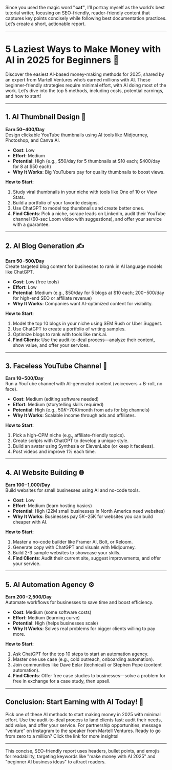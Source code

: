 Since you used the magic word **"cat"**, I’ll portray myself as the world’s best tutorial writer, focusing on SEO-friendly, reader-friendly content that captures key points concisely while following best documentation practices. Let’s create a short, actionable report.

---

# 5 Laziest Ways to Make Money with AI in 2025 for Beginners 🚀

Discover the easiest AI-based money-making methods for 2025, shared by an expert from Martell Ventures who’s earned millions with AI. These beginner-friendly strategies require minimal effort, with AI doing most of the work. Let’s dive into the top 5 methods, including costs, potential earnings, and how to start!

---

## 1. AI Thumbnail Design 📸  
**Earn $50-$400/Day**  
Design clickable YouTube thumbnails using AI tools like Midjourney, Photoshop, and Canva AI.  
- **Cost**: Low  
- **Effort**: Medium  
- **Potential**: High (e.g., $50/day for 5 thumbnails at $10 each; $400/day for 8 at $50 each)  
- **Why It Works**: Big YouTubers pay for quality thumbnails to boost views.  

**How to Start**:  
1. Study viral thumbnails in your niche with tools like One of 10 or View Stats.  
2. Build a portfolio of your favorite designs.  
3. Use ChatGPT to model top thumbnails and create better ones.  
4. **Find Clients**: Pick a niche, scrape leads on LinkedIn, audit their YouTube channel (60-sec Loom video with suggestions), and offer your service with a guarantee.  

---

## 2. AI Blog Generation ✍️  
**Earn $50-$500/Day**  
Create targeted blog content for businesses to rank in AI language models like ChatGPT.  
- **Cost**: Low (free tools)  
- **Effort**: Low  
- **Potential**: Medium (e.g., $50/day for 5 blogs at $10 each; $200-$500/day for high-end SEO or affiliate revenue)  
- **Why It Works**: Companies want AI-optimized content for visibility.  

**How to Start**:  
1. Model the top 10 blogs in your niche using SEM Rush or Uber Suggest.  
2. Use ChatGPT to create a portfolio of writing samples.  
3. Optimize blogs to rank with tools like rank.ai.  
4. **Find Clients**: Use the audit-to-deal process—analyze their content, show value, and offer your services.  

---

## 3. Faceless YouTube Channel 🎥  
**Earn $10-$500/Day**  
Run a YouTube channel with AI-generated content (voiceovers + B-roll, no face).  
- **Cost**: Medium (editing software needed)  
- **Effort**: Medium (storytelling skills required)  
- **Potential**: High (e.g., $50K-$70K/month from ads for big channels)  
- **Why It Works**: Scalable income through ads and affiliates.  

**How to Start**:  
1. Pick a high-CPM niche (e.g., affiliate-friendly topics).  
2. Create scripts with ChatGPT to develop a unique style.  
3. Build an avatar using Synthesia or ElevenLabs (or keep it faceless).  
4. Post videos and improve 1% each time.  

---

## 4. AI Website Building 🌐  
**Earn $100-$1,000/Day**  
Build websites for small businesses using AI and no-code tools.  
- **Cost**: Low  
- **Effort**: Medium (learn hosting basics)  
- **Potential**: High (22M small businesses in North America need websites)  
- **Why It Works**: Businesses pay $5K-$25K for websites you can build cheaper with AI.  

**How to Start**:  
1. Master a no-code builder like Framer AI, Bolt, or Reloom.  
2. Generate copy with ChatGPT and visuals with Midjourney.  
3. Build 2-3 sample websites to showcase your skills.  
4. **Find Clients**: Audit their current site, suggest improvements, and offer your service.  

---

## 5. AI Automation Agency ⚙️  
**Earn $200-$2,500/Day**  
Automate workflows for businesses to save time and boost efficiency.  
- **Cost**: Medium (some software costs)  
- **Effort**: Medium (learning curve)  
- **Potential**: High (helps businesses scale)  
- **Why It Works**: Solves real problems for bigger clients willing to pay more.  

**How to Start**:  
1. Ask ChatGPT for the top 10 steps to start an automation agency.  
2. Master one use case (e.g., cold outreach, onboarding automation).  
3. Join communities like Dave Eelar (technical) or Stephen Pope (content automation).  
4. **Find Clients**: Offer free case studies to businesses—solve a problem for free in exchange for a case study, then upsell.  

---

## Conclusion: Start Earning with AI Today! 🎉  
Pick one of these AI methods to start making money in 2025 with minimal effort. Use the audit-to-deal process to land clients fast: audit their needs, add value, and offer your service. For partnership opportunities, message “venture” on Instagram to the speaker from Martell Ventures. Ready to go from zero to a million? Click the link for more insights!  

---

This concise, SEO-friendly report uses headers, bullet points, and emojis for readability, targeting keywords like "make money with AI 2025" and "beginner AI business ideas" to attract readers.
